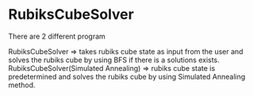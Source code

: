 # RubiksCubeSolver

There are 2 different program

RubiksCubeSolver => takes rubiks cube state as input from the user and solves the rubiks cube by using BFS if there is a solutions exists.
RubiksCubeSolver(Simulated Annealing) => rubiks cube state is predetermined and solves the rubiks cube by using Simulated Annealing method.
